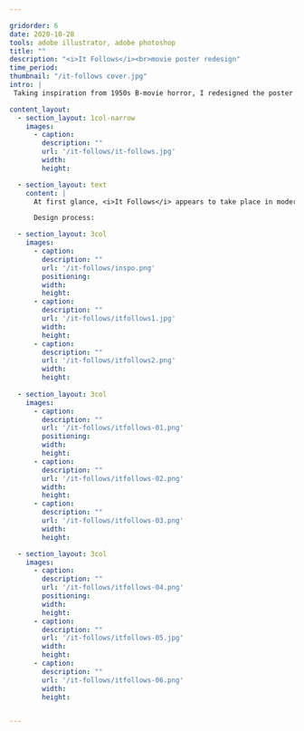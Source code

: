```yaml
---

gridorder: 6
date: 2020-10-28
tools: adobe illustrator, adobe photoshop
title: ""
description: "<i>It Follows</i><br>movie poster redesign"
time_period:
thumbnail: "/it-follows cover.jpg"
intro: |
 Taking inspiration from 1950s B-movie horror, I redesigned the poster for the film <i>It Follows</i> (2014).

content_layout:
  - section_layout: 1col-narrow
    images:
      - caption:
        description: ""
        url: '/it-follows/it-follows.jpg'
        width:
        height:

  - section_layout: text
    content: |
      At first glance, <i>It Follows</i> appears to take place in modern day. However, minor details scattered throughout the movie make the setting more ambiguous. Characters exclusively watch the aforementioned 1950s b-movies on TV, yet they also have access to technology that doesn't yet exist in the real world. The redesigned poster is meant to reflect this collapsing of time periods that occurs within the movie.

      Design process:

  - section_layout: 3col
    images:
      - caption:
        description: ""
        url: '/it-follows/inspo.png'
        positioning: 
        width:
        height:
      - caption:
        description: ""
        url: '/it-follows/itfollows1.jpg'
        width:
        height:
      - caption:
        description: ""
        url: '/it-follows/itfollows2.png'
        width:
        height:
 
  - section_layout: 3col
    images:
      - caption:
        description: ""
        url: '/it-follows/itfollows-01.png'
        positioning: 
        width:
        height:
      - caption:
        description: ""
        url: '/it-follows/itfollows-02.png'
        width:
        height:
      - caption:
        description: ""
        url: '/it-follows/itfollows-03.png'
        width:
        height:

  - section_layout: 3col
    images:
      - caption:
        description: ""
        url: '/it-follows/itfollows-04.png'
        positioning: 
        width:
        height:
      - caption:
        description: ""
        url: '/it-follows/itfollows-05.jpg'
        width:
        height:
      - caption:
        description: ""
        url: '/it-follows/itfollows-06.png'
        width:
        height:


---
```

